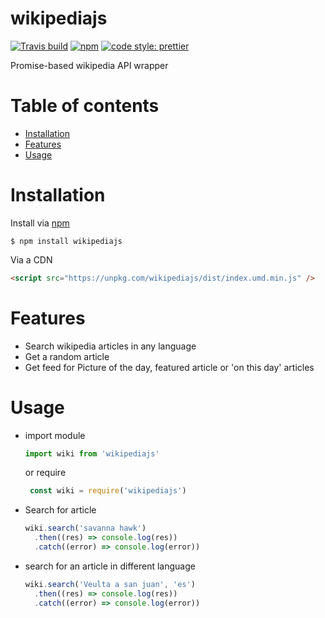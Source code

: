 # wikipediajs

[![Travis build](https://img.shields.io/travis/maximodleon/wikipediajs.svg?style=flat-square)]()
[![npm](https://img.shields.io/npm/v/wikipediajs.svg?style=flat-square)]()
[![code style: prettier](https://img.shields.io/badge/code_style-prettier-ff69b4.svg?style=flat-square)](https://github.com/prettier/prettier)


Promise-based wikipedia API wrapper

# Table of contents

* [Installation](#installation)
* [Features](#features)
* [Usage](#usage)

# Installation

Install via [npm](https://www.npmjs.com/package/wikipediajs)

```
$ npm install wikipediajs
```

Via a CDN

```html
<script src="https://unpkg.com/wikipediajs/dist/index.umd.min.js" />
```
# Features
* Search wikipedia articles in any language
* Get a random article
* Get feed for Picture of the day, featured article or 'on this day' articles

# Usage

* import module

  ```js
  import wiki from 'wikipediajs'
  ```

  or require

  ```js
   const wiki = require('wikipediajs')
  ```
* Search for article

  ```js
  wiki.search('savanna hawk')
    .then((res) => console.log(res))
    .catch((error) => console.log(error))
  ```

* search for an article in different language

  ```js
  wiki.search('Veulta a san juan', 'es')
    .then((res) => console.log(res))
    .catch((error) => console.log(error))
  ```